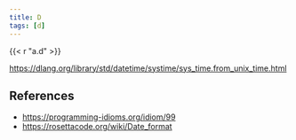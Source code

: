 ```yaml
---
title: D
tags: [d]
---
```


{{< r "a.d" >}}

<https://dlang.org/library/std/datetime/systime/sys_time.from_unix_time.html>

## References

- <https://programming-idioms.org/idiom/99>
- <https://rosettacode.org/wiki/Date_format>
